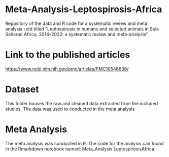 # Meta-Analysis-Leptospirosis-Africa
Repository of the data and R code for a systematic review and meta analysis i did titled "Leptospirosis in humans and selected animals in Sub-Saharan Africa, 2014–2022: a systematic review and meta-analysis"


# Link to the published articles
https://www.ncbi.nlm.nih.gov/pmc/articles/PMC10546638/

# Dataset
This folder houses the raw and cleaned data extracted from the included studies. 
The data was used to conducted in the meta analysis

# Meta Analysis
The meta analysis was conducted in R. The code for the analysis can found in the Rmarkdown notebook named: Meta_Analysis LeptospirosisAfrica
